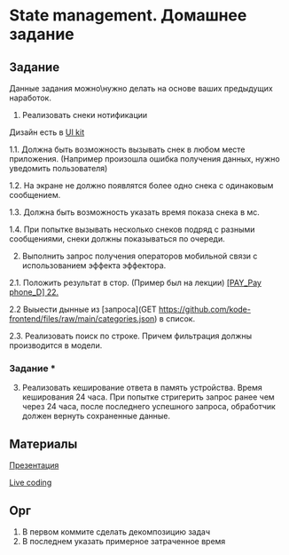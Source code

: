 # State management. Домашнее задание

## Задание

Данные задания можно\нужно делать на основе ваших предыдущих наработок.

1. Реализовать снеки нотификации

Дизайн есть в [UI kit](figma.com/file/NN9GlXCoDOAR5AFKrUAmkl/Skillbox?node-id=667%3A135674)

1.1. Должна быть возможность вызывать снек в любом месте приложения. (Например произошла ошибка получения данных, нужно уведомить пользователя)

1.2. На экране не должно появлятся более одно снека с одинаковым сообщением.

1.3. Должна быть возможность указать время показа снека в мс.

1.4. При попытке вызывать несколько снеков подряд с разными сообщениями, снеки должны показываться по очереди.

2. Выполнить запрос получения операторов мобильной связи с использованием эффекта эффектора.

2.1. Положить результат в стор. (Пример был на лекции)
[[PAY_Pay phone_D] 22.](https://www.figma.com/file/NN9GlXCoDOAR5AFKrUAmkl/Skillbox?node-id=309%3A69486)

2.2 Выыести дынные из [запроса](GET https://github.com/kode-frontend/files/raw/main/categories.json) в список.

2.3. Реализовать поиск по строке. Причем фильтрация должны производится в модели.

### Задание \*

3. Реализовать кеширование ответа в память устройства. Время кеширования 24 часа. При попытке стригерить запрос ранее чем через 24 часа, после последнего успешного запроса, обработчик должен вернуть сохраненные данные.

## Материалы

[Презентация](https://docs.google.com/presentation/d/1nGtOQRkXbhKAlolfwEzfGyAWxacU9c0S5mHhfvSuaZ4/edit?usp=sharing)

[Live coding](https://github.com/kode-frontend/lecture_effector_live)

## Орг

1.  В первом коммите сделать декомпозицию задач
2.  В последнем указать примерное затраченное время
